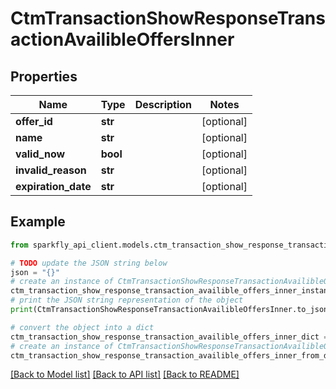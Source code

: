 # CtmTransactionShowResponseTransactionAvailibleOffersInner


## Properties

Name | Type | Description | Notes
------------ | ------------- | ------------- | -------------
**offer_id** | **str** |  | [optional] 
**name** | **str** |  | [optional] 
**valid_now** | **bool** |  | [optional] 
**invalid_reason** | **str** |  | [optional] 
**expiration_date** | **str** |  | [optional] 

## Example

```python
from sparkfly_api_client.models.ctm_transaction_show_response_transaction_availible_offers_inner import CtmTransactionShowResponseTransactionAvailibleOffersInner

# TODO update the JSON string below
json = "{}"
# create an instance of CtmTransactionShowResponseTransactionAvailibleOffersInner from a JSON string
ctm_transaction_show_response_transaction_availible_offers_inner_instance = CtmTransactionShowResponseTransactionAvailibleOffersInner.from_json(json)
# print the JSON string representation of the object
print(CtmTransactionShowResponseTransactionAvailibleOffersInner.to_json())

# convert the object into a dict
ctm_transaction_show_response_transaction_availible_offers_inner_dict = ctm_transaction_show_response_transaction_availible_offers_inner_instance.to_dict()
# create an instance of CtmTransactionShowResponseTransactionAvailibleOffersInner from a dict
ctm_transaction_show_response_transaction_availible_offers_inner_from_dict = CtmTransactionShowResponseTransactionAvailibleOffersInner.from_dict(ctm_transaction_show_response_transaction_availible_offers_inner_dict)
```
[[Back to Model list]](../README.md#documentation-for-models) [[Back to API list]](../README.md#documentation-for-api-endpoints) [[Back to README]](../README.md)


